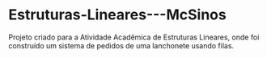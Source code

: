 # Estruturas-Lineares---McSinos
Projeto criado para a Atividade Acadêmica de Estruturas Lineares, onde foi construído um sistema de pedidos de uma lanchonete usando filas.
